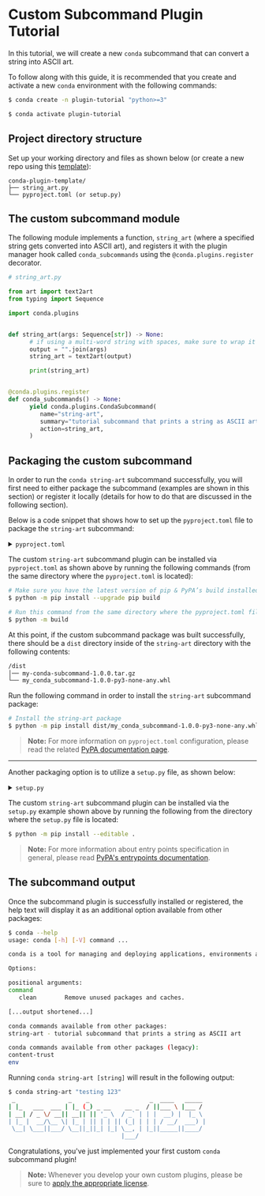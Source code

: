[template]: https://github.com/conda/conda-plugin-template/generate
[pyproject.toml tutorial]: https://packaging.python.org/en/latest/tutorials/packaging-projects/#creating-pyproject-toml
[entrypoints docs]: https://packaging.python.org/en/latest/specifications/entry-points/
[pluggy docs]: https://pluggy.readthedocs.io/en/stable/index.html#loading-setuptools-entry-points
[licenses]: https://docs.conda.io/projects/conda/en/latest/dev-guide/plugin-api/index.html#a-note-on-licensing

# Custom Subcommand Plugin Tutorial

In this tutorial, we will create a new `conda` subcommand that can convert a string into ASCII art.

To follow along with this guide, it is recommended that you create and activate a new `conda` environment with the following commands:

```bash
$ conda create -n plugin-tutorial "python>=3"

$ conda activate plugin-tutorial
```

## Project directory structure

Set up your working directory and files as shown below (or create a new repo using this [template][template]):

```
conda-plugin-template/
├── string_art.py
└── pyproject.toml (or setup.py)
```

## The custom subcommand module

The following module implements a function, `string_art` (where a specified string gets converted into ASCII art), and registers it with the plugin manager hook called `conda_subcommands` using the `@conda.plugins.register` decorator.

```python
# string_art.py

from art import text2art
from typing import Sequence

import conda.plugins


def string_art(args: Sequence[str]) -> None:
      # if using a multi-word string with spaces, make sure to wrap it in quote marks
      output = "".join(args)
      string_art = text2art(output)

      print(string_art)


@conda.plugins.register
def conda_subcommands() -> None:
      yield conda.plugins.CondaSubcommand(
         name="string-art",
         summary="tutorial subcommand that prints a string as ASCII art",
         action=string_art,
      )
```


## Packaging the custom subcommand

In order to run the `conda string-art` subcommand successfully, you will first need to either package the subcommand (examples are shown in this section) or register it locally (details for how to do that are discussed in the following section).

Below is a code snippet that shows how to set up the `pyproject.toml` file to package the `string-art` subcommand:

<details>
<summary><code>pyproject.toml</code></summary>

```toml
[build-system]
requires = ["setuptools>=61.0", "setuptools-scm"]
build-backend = "setuptools.build_meta"

[project]
name = "string-art"
version = "1.0"
description = "My string art subcommand plugin"
requires-python = ">=3.7"
dependencies = ["conda", "art"]

[tools.setuptools]
py_modules=["string_art"]

[project.entry-points.conda]
string-art = "string_art"
```

> **Note:**
> Below is a list of explanations of the metadata that we are specifying in the `pyproject.toml` example above:
> 
> `[build-system]`
> 
> * **requires** This is a list of requirement specifiers for build-time dependencies of a package.
> * **build-backend** Build backends have the ability to accept configuration settings, which can change the way that the package building is handled.
> 
> `[project]`
> 
> * **name** (required) This is the name of the package that contains your subcommand. This is also how others will find your subcommand package if you choose to upload it to PyPI.
> * **version** (required) The version of the project; can be specified *either* statically or listed as dynamic.
> * **description** A brief description of the project.
> * **requires-python** The version(s) of Python required by your project.
> * **dependencies** These are all of the dependencies for your project. This specific subcommand example requires both `conda` and `art`, which is why they are both listed here.

</details>

The custom `string-art` subcommand plugin can be installed via `pyproject.toml` as shown above by running the following commands (from the same directory where the `pyproject.toml` is located):

```bash
# Make sure you have the latest version of pip & PyPA’s build installed
$ python -m pip install --upgrade pip build

# Run this command from the same directory where the pyproject.toml file is located
$ python -m build
```

At this point, if the custom subcommand package was built successfully, there should be a `dist` directory inside of the `string-art` directory with the following contents:

```bash
/dist
│── my-conda-subcommand-1.0.0.tar.gz
└── my_conda_subcommand-1.0.0-py3-none-any.whl
```

Run the following command in order to install the `string-art` subcommand package:

```bash
# Install the string-art package
$ python -m pip install dist/my_conda_subcommand-1.0.0-py3-none-any.whl
```

> **Note:**
> For more information on `pyproject.toml` configuration, please read the related [PyPA documentation page][pyproject.toml tutorial].


------------

Another packaging option is to utilize a `setup.py` file, as shown below:

<details>
<summary><code>setup.py</code></summary>

```python
from setuptools import setup

setup(
    name="string-art",
    version="1.0",
    description="My string art subcommand plugin",
    python_requires=">=3.7",
    install_requires=["conda", "art"],
    py_modules=["string_art"],
    entry_points={"conda": ["string-art = string_art"]},
)
```

> **Note:**
> Below is a list of explanations of the variables that we are passing to the `setup` function in the `setup.py` example above:
> 
> * **name** This is the name of the package that contains your subcommand. This is also how others will find your subcommand package if you choose to upload it to PyPI.
> * **install_requires** These are all of the dependencies for your project. This should at a minimum always contain the version of `conda` for which your plugin is compatible with.
> * **entry_points** The entry point you list here is how `conda` will discover your plugin and should point to the file containing the `conda.plugins.register` hook. In our simple use case, it points to the `string_art` module contained within the `string_art.py` file. For more complex examples where your module is contained within a folder, it may look more like `my_module.main` or `my_modules.plugin_hooks`.
> * **py_modules** The `py_modules` variables lets `setup` know exactly where to look for all of the modules that comprise your plugin source code.

</details>

The custom `string-art` subcommand plugin can be installed via the `setup.py` example shown above by running the following from the directory where the `setup.py` file is located:

```bash
$ python -m pip install --editable .
```

> **Note:**
> For more information about entry points specification in general, please read [PyPA's entrypoints documentation][entrypoints docs].

## The subcommand output

Once the subcommand plugin is successfully installed or registered, the help text will display it as an additional option available from other packages:

```bash
$ conda --help
usage: conda [-h] [-V] command ...

conda is a tool for managing and deploying applications, environments and packages.

Options:

positional arguments:
command
   clean        Remove unused packages and caches.

[...output shortened...]

conda commands available from other packages:
string-art - tutorial subcommand that prints a string as ASCII art

conda commands available from other packages (legacy):
content-trust
env
```

Running `conda string-art [string]` will result in the following output:

```bash
$ conda string-art "testing 123"
 _               _    _                 _  ____   _____
| |_   ___  ___ | |_ (_) _ __    __ _  / ||___ \ |___ /
| __| / _ \/ __|| __|| || '_ \  / _` | | |  __) |  |_ \
| |_ |  __/\__ \| |_ | || | | || (_| | | | / __/  ___) |
 \__| \___||___/ \__||_||_| |_| \__, | |_||_____||____/
                                |___/
```

Congratulations, you've just implemented your first custom `conda` subcommand plugin!

> **Note:**
> Whenever you develop your own custom plugins, please be sure to [apply the appropriate license][licenses].
